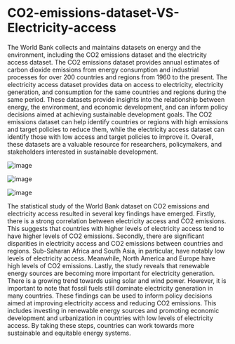 # CO2-emissions-dataset-VS-Electricity-access
The World Bank collects and maintains datasets on energy and the environment, including the CO2 emissions dataset and the electricity access dataset. The CO2 emissions dataset provides annual estimates of carbon dioxide emissions from energy consumption and industrial processes for over 200 countries and regions from 1960 to the present. The electricity access dataset provides data on access to electricity, electricity generation, and consumption for the same countries and regions during the same period. These datasets provide insights into the relationship between energy, the environment, and economic development, and can inform policy decisions aimed at achieving sustainable development goals. The CO2 emissions dataset can help identify countries or regions with high emissions and target policies to reduce them, while the electricity access dataset can identify those with low access and target policies to improve it. Overall, these datasets are a valuable resource for researchers, policymakers, and stakeholders interested in sustainable development.

![image](https://user-images.githubusercontent.com/86295676/228525940-9e2c838d-8fa5-42c3-9d21-5c5f3d4b1f7b.png)

![image](https://user-images.githubusercontent.com/86295676/228526030-da34dd5b-4693-42b0-a167-2d7c12956d29.png)

![image](https://user-images.githubusercontent.com/86295676/228526057-62f31eba-2d5d-4f78-97fb-8864f531c191.png)

The statistical study of the World Bank dataset on CO2 emissions and electricity access resulted in several key findings have emerged. Firstly, there is a strong correlation between electricity access and CO2 emissions. This suggests that countries with higher levels of electricity access tend to have higher levels of CO2 emissions. Secondly, there are significant disparities in electricity access and CO2 emissions between countries and regions. Sub-Saharan Africa and South Asia, in particular, have notably low levels of electricity access. Meanwhile, North America and Europe have high levels of CO2 emissions. Lastly, the study reveals that renewable energy sources are becoming more important for electricity generation. There is a growing trend towards using solar and wind power. However, it is important to note that fossil fuels still dominate electricity generation in many countries. These findings can be used to inform policy decisions aimed at improving electricity access and reducing CO2 emissions. This includes investing in renewable energy sources and promoting economic development and urbanization in countries with low levels of electricity access. By taking these steps, countries can work towards more sustainable and equitable energy systems.
